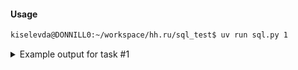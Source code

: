 #### Usage

```bash
kiselevda@DONNILL0:~/workspace/hh.ru/sql_test$ uv run sql.py 1
```

<details>
  <summary>Example output for task #1</summary>
    <pre>
    ────────────────── employee_presence ───────────────────
    ╭───────────────┬────────────┬───────────┬─────────────╮
    │   employee_id │ day        │ arrival   │ departure   │
    ├───────────────┼────────────┼───────────┼─────────────┤
    │             1 │ 2025-09-11 │ 08:27:58  │ 19:07:30    │
    │             2 │ 2025-09-11 │ 08:45:32  │ 22:46:40    │
    │             3 │ 2025-09-11 │ 10:19:33  │ 17:50:08    │
    │             4 │ 2025-09-11 │ 11:09:53  │ 19:07:33    │
    │             5 │ 2025-09-11 │ 05:00:18  │ 19:49:59    │
    │             6 │ 2025-09-11 │ 09:22:06  │ 19:15:06    │
    │             7 │ 2025-09-11 │ 08:07:58  │ 18:30:13    │
    │             8 │ 2025-09-11 │ 09:50:55  │ 17:43:43    │
    │             9 │ 2025-09-11 │ 16:59:13  │ 19:51:54    │
    ╰───────────────┴────────────┴───────────┴─────────────╯

    select hourly.hour,
           sum(hourly.count) over (
                                   order by hourly.hour) as num_persons
    from
      (select hours.hour as hour,
              sum(coalesce(arrival.count_in, 0) + coalesce(departure.count_out, 0)) as count
       from
         (select hours.hour as hour
          from generate_series(1, 23) as hours(hour)) as hours
       left outer join
         (select EXTRACT(hour
                         from employee_presence.arrival) as hour,
                 1 as count_in
          from employee_presence) as arrival on hours.hour = arrival.hour
       left outer join
         (select EXTRACT(hour
                         from employee_presence.departure) as hour,
                 -1 as count_out
          from employee_presence) as departure on hours.hour = departure.hour
       group by hours.hour
       order by hours.hour asc) as hourly

    ────── query_result ──────
    ╭────────┬───────────────╮
    │   hour │   num_persons │
    ├────────┼───────────────┤
    │      1 │             0 │
    │      2 │             0 │
    │      3 │             0 │
    │      4 │             0 │
    │      5 │             1 │
    │      6 │             1 │
    │      7 │             1 │
    │      8 │             4 │
    │      9 │             6 │
    │     10 │             7 │
    │     11 │             8 │
    │     12 │             8 │
    │     13 │             8 │
    │     14 │             8 │
    │     15 │             8 │
    │     16 │             9 │
    │     17 │             7 │
    │     18 │             6 │
    │     19 │             1 │
    │     20 │             1 │
    │     21 │             1 │
    │     22 │             0 │
    │     23 │             0 │
    ╰────────┴───────────────╯
  </pre>
</details>
